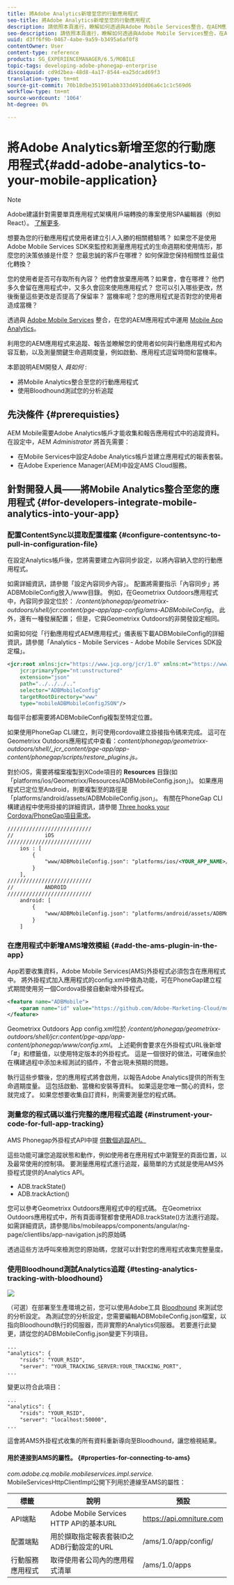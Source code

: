 ```yaml
---
title: 將Adobe Analytics新增至您的行動應用程式
seo-title: 將Adobe Analytics新增至您的行動應用程式
description: 請依照本頁進行，瞭解如何透過與Adobe Mobile Services整合，在AEM應用程式中使用Mobile App Analytics。
seo-description: 請依照本頁進行，瞭解如何透過與Adobe Mobile Services整合，在AEM應用程式中使用Mobile App Analytics。
uuid: d3ff6f9b-0467-4abe-9a59-b3495a6af0f8
contentOwner: User
content-type: reference
products: SG_EXPERIENCEMANAGER/6.5/MOBILE
topic-tags: developing-adobe-phonegap-enterprise
discoiquuid: cd9d2bea-48d8-4a17-8544-ea25dcad69f3
translation-type: tm+mt
source-git-commit: 70b18dbe351901abb333d491dd06a6c1c1c569d6
workflow-type: tm+mt
source-wordcount: '1064'
ht-degree: 0%

---
```



# 將Adobe Analytics新增至您的行動應用程式{#add-adobe-analytics-to-your-mobile-application}

>[!NOTE]
>
>Adobe建議針對需要單頁應用程式架構用戶端轉換的專案使用SPA編輯器（例如React）。 [了解更多](/help/sites-developing/spa-overview.md).

想要為您的行動應用程式使用者建立引人入勝的相關體驗嗎？ 如果您不是使用Adobe Mobile Services SDK來監控和測量應用程式的生命週期和使用情形，那麼您的決策依據是什麼？ 您最忠誠的客戶在哪裡？ 如何保證您保持相關性並最佳化轉換？

您的使用者是否可存取所有內容？ 他們會放棄應用嗎？如果會，會在哪裡？ 他們多久會留在應用程式中，又多久會回來使用應用程式？ 您可以引入哪些更改，然後衡量這些更改是否提高了保留率？ 當機率呢？您的應用程式是否對您的使用者造成當機？

透過與 [Adobe Mobile Services](https://www.adobe.com/ca/solutions/digital-analytics/mobile-web-apps-analytics.html) 整合，在您的AEM應用程式中運用 [Mobile App Analytics](https://www.adobe.com/marketing-cloud/mobile-marketing.html)。

利用您的AEM應用程式來追蹤、報告並瞭解您的使用者如何與行動應用程式和內容互動，以及測量關鍵生命週期度量，例如啟動、應用程式逗留時間和當機率。

本節說明AEM開發人 *員如何* :

* 將Mobile Analytics整合至您的行動應用程式
* 使用Bloodhound測試您的分析追蹤

## 先決條件 {#prerequisties}

AEM Mobile需要Adobe Analytics帳戶才能收集和報告應用程式中的追蹤資料。 在設定中，AEM *Administrator* 將首先需要：

* 在Mobile Services中設定Adobe Analytics帳戶並建立應用程式的報表套裝。
* 在Adobe Experience Manager(AEM)中設定AMS Cloud服務。

## 針對開發人員——將Mobile Analytics整合至您的應用程式 {#for-developers-integrate-mobile-analytics-into-your-app}

### 配置ContentSync以提取配置檔案 {#configure-contentsync-to-pull-in-configuration-file}

在設定Analytics帳戶後，您將需要建立內容同步設定，以將內容納入您的行動應用程式。

如需詳細資訊，請參閱「設定內容同步內容」。 配置將需要指示「內容同步」將ADBMobileConfig放入/www目錄。 例如，在Geometrixx Outdoors應用程式中，內容同步設定位於： */content/phonegap/geometrixx-outdoors/shell/jcr:content/pge-app/app-config/ams-ADBMobileConfig*。 此外，還有一種發展配置； 但是，它與Geometrixx Outdoors的非開發設定相同。

如需如何從「行動應用程式AEM應用程式」儀表板下載ADBMobileConfig的詳細資訊，請參閱「Analytics - Mobile Services - Adobe Mobile Services SDK設定檔」。

```xml
<jcr:root xmlns:jcr="https://www.jcp.org/jcr/1.0" xmlns:nt="https://www.jcp.org/jcr/nt/1.0"
    jcr:primaryType="nt:unstructured"
    extension="json"
    path="../../../.."
    selector="ADBMobileConfig"
    targetRootDirectory="www"
    type="mobileADBMobileConfigJSON"/>
```

每個平台都需要將ADBMobileConfig複製至特定位置。

如果使用PhoneGap CLI建立，則可使用cordova建立掛接指令碼來完成。 這可在Geometrixx Outdoors應用程式中查看：*content/phonegap/geometrixx-outdoors/shell/_jcr_content/pge-app/app-content/phonegap/scripts/restore_plugins.js。*

對於iOS，需要將檔案複製到XCode項目的 **Resources** 目錄(如 「platforms/ios/Geometrixx/Resources/ADBMobileConfig.json」)。 如果應用程式已定位至Android，則要複製至的路徑是「platforms/android/assets/ADBMobileConfig.json」。 有關在PhoneGap CLI構建過程中使用掛接的詳細資訊，請參閱 [Three hooks your Cordova/PhoneGap項目需求](https://devgirl.org/2013/11/12/three-hooks-your-cordovaphonegap-project-needs/)。

```xml
///////////////////////////
//          iOS
///////////////////////////
    ios : [
        {
            "www/ADBMobileConfig.json": "platforms/ios/<YOUR_APP_NAME>/Resources/ADBMobileConfig.json"
        }
    ],
///////////////////////////
//          ANDROID
///////////////////////////
    android: [
        {
            "www/ADBMobileConfig.json": "platforms/android/assets/ADBMobileConfig.json"
        }
    ]
```

### 在應用程式中新增AMS增效模組 {#add-the-ams-plugin-in-the-app}

App若要收集資料，Adobe Mobile Services(AMS)外掛程式必須包含在應用程式中。 將外掛程式加入應用程式的config.xml中做為功能，可在PhoneGap建立程式期間使用另一個Cordova掛接自動新增外掛程式。

```xml
<feature name="ADBMobile">
    <param name="id" value="https://github.com/Adobe-Marketing-Cloud/mobile-services#0482f9cedf90c98a8d4b07219ece1933b2e46a60"/>
</feature>
```

Geometrixx Outdoors App config.xml位於 */content/phonegap/geometrixx-outdoors/shell/jcr:content/pge-app/app-content/phonegap/www/config.xml*。 上述範例會要求在外掛程式URL後新增「#」和標籤值，以使用特定版本的外掛程式。 這是一個很好的做法，可確保由於在構建過程中添加未經測試的插件，不會出現未預期的問題。

執行這些步驟後，您的應用程式將會啟用，以報告Adobe Analytics提供的所有生命週期度量。 這包括啟動、當機和安裝等資料。 如果這是您唯一關心的資料，您就完成了。 如果您想要收集自訂資料，則需要測量您的程式碼。

### 測量您的程式碼以進行完整的應用程式追蹤 {#instrument-your-code-for-full-app-tracking}

AMS Phonegap外掛程式API中提 [供數個追蹤API。](https://docs.adobe.com/content/help/en/mobile-services/ios/phonegap-ios/phonegap-methods.html)

這些功能可讓您追蹤狀態和動作，例如使用者在應用程式中瀏覽至的頁面位置，以及最常使用的控制項。 要測量應用程式進行追蹤，最簡單的方式就是使用AMS外掛程式提供的Analytics API。

* ADB.trackState()
* ADB.trackAction()

您可以參考Geometrixx Outdoors應用程式中的程式碼。 在Geometrixx Outdoors應用程式中，所有頁面導覽都會使用ADB.trackState()方法進行追蹤。 如需詳細資訊，請參閱/libs/mobileapps/components/angular/ng-page/clientlibs/app-navigation.js的原始碼

透過這些方法呼叫來檢測您的原始碼，您就可以針對您的應用程式收集完整量度。

### 使用Bloodhound測試Analytics追蹤  {#testing-analytics-tracking-with-bloodhound}

![](do-not-localize/chlimage_1.jpeg)

<!--NOTE TO WRITER: Bloodhound is no longer available.-->

（可選）在部署至生產環境之前，您可以使用Adobe工具 [Bloodhound](https://marketing.adobe.com/developer/gallery/bloodhound-app-measurement-qa-tool-1) 來測試您的分析設定。 為測試您的分析設定，您需要編輯ADBMobileConfig.json檔案，以指向Bloodhound執行的伺服器，而非實際的Analytics伺服器。 若要進行此變更，請從您的ADBMobileConfig.json變更下列項目。

```xml
...
"analytics": {
    "rsids": "YOUR_RSID",
    "server": "YOUR_TRACKING_SERVER:YOUR_TRACKING_PORT",
...
```

變更以符合此項目：

```xml
...
"analytics": {
    "rsids": "YOUR_RSID",
    "server": "localhost:50000",
...
```

這會將AMS外掛程式收集的所有資料重新導向至Bloodhound，讓您檢視結果。

#### 用於連接到AMS的屬性。 {#properties-for-connecting-to-ams}

*com.adobe.cq.mobile.mobileservices.impl.service.* MobileServicesHttpClientImpl公開下列用於連線至AMS的屬性：

| **標籤** | **說明** | **預設** |
|---|---|---|
| API端點 | Adobe Mobile Services HTTP API的基本URL | https://api.omniture.com |
| 配置端點 | 用於擷取指定報表套裝ID之ADB行動設定的URL | /ams/1.0/app/config/ |
| 行動服務應用程式 | 取得使用者公司內的應用程式清單 | /ams/1.0/apps |

